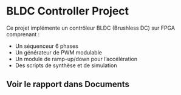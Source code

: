 # BLDC Controller Project

Ce projet implémente un contrôleur BLDC (Brushless DC) sur FPGA comprenant :
- Un séquenceur 6 phases
- Un générateur de PWM modulable
- Un module de ramp-up/down pour l’accélération
- Des scripts de synthèse et de simulation

## Voir le rapport dans Documents